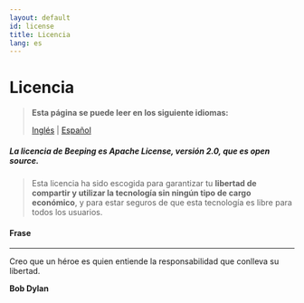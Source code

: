 ```yaml
---
layout: default
id: license
title: Licencia
lang: es
---
```


# Licencia

> **Esta página se puede leer en los siguiente idiomas:**
>  
> [Inglés](/beeping/license.html) | [Español](/beeping/es/license.html)

##### La licencia de **Beeping** es **Apache License**, versión 2.0, que es **open source**. 

> Esta licencia ha sido escogida para garantizar tu **libertad de compartir y utilizar la tecnología sin ningún tipo de cargo económico**, y para estar seguros de que esta tecnología es libre para todos los usuarios.

#### Frase

---

Creo que un héroe es quien entiende la responsabilidad que conlleva su libertad.

**Bob Dylan**
